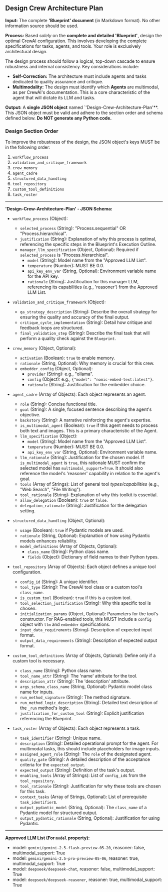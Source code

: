 ## Design Crew Architecture Plan

**Input:** The complete **'Blueprint' document** (in Markdown format). No other information source should be used.

**Process:** Based *solely* on the **complete and detailed 'Blueprint'**, design the optimal CrewAI configuration. This involves developing the complete specifications for tasks, agents, and tools. Your role is exclusively architectural design.

The design process should follow a logical, top-down cascade to ensure robustness and internal consistency. Key considerations include:
* **Self-Correction:** The architecture must include agents and tasks dedicated to quality assurance and critique.
* **Multimodality:** The design must identify which **Agents** are multimodal, as per CrewAI's documentation. This is a core characteristic of the agent that will dictate its LLM and tasks.

**Output:** A **single JSON object** named `'Design-Crew-Architecture-Plan'**. This JSON object must be valid and adhere to the section order and schema defined below. **Do NOT generate any Python code.**

### **Design Section Order**

To improve the robustness of the design, the JSON object's keys MUST be in the following order:

1.  `workflow_process`
2.  `validation_and_critique_framework`
3.  `crew_memory`
4.  `agent_cadre`
5.  `structured_data_handling`
6.  `tool_repository`
7.  `custom_tool_definitions`
8.  `task_roster`

---
**'Design-Crew-Architecture-Plan' - JSON Schema:**

* `workflow_process` (Object):
    * `selected_process` (String): "Process.sequential" OR "Process.hierarchical".
    * `justification` (String): Explanation of why this process is optimal, referencing the specific steps in the Blueprint's Execution Outline.
    * `manager_llm_specification` (Object, Optional): Required if `selected_process` is "Process.hierarchical".
        * `model` (String): Model name from the "Approved LLM List".
        * `temperature` (Number): MUST BE 0.0.
        * `api_key_env_var` (String, Optional): Environment variable name for the API key.
        * `rationale` (String): Justification for this manager LLM, referencing its capabilities (e.g., 'reasoner') from the Approved LLM List.

* `validation_and_critique_framework` (Object):
    * `qa_strategy_description` (String): Describe the overall strategy for ensuring the quality and accuracy of the final output.
    * `critique_cycle_implementation` (String): Detail how critique and feedback loops are structured.
    * `final_validation_step` (String): Describe the final task that will perform a quality check against the `Blueprint`.

* `crew_memory` (Object, Optional):
    * `activation` (Boolean): `true` to enable memory.
    * `rationale` (String, Optional): Why memory is crucial for this crew.
    * `embedder_config` (Object, Optional):
        * `provider` (String): e.g., "ollama".
        * `config` (Object): e.g., `{"model": "nomic-embed-text:latest"}`.
        * `rationale` (String): Justification for the embedder choice.

* `agent_cadre` (Array of Objects): Each object represents an agent.
    * `role` (String): Concise functional title.
    * `goal` (String): A single, focused sentence describing the agent's objective.
    * `backstory` (String): A narrative reinforcing the agent's expertise.
    * `is_multimodal_agent` (Boolean): `true` if this agent needs to process both text and images. This is a primary characteristic of the Agent.
    * `llm_specification` (Object):
        * `model` (String): Model name from the "Approved LLM List".
        * `temperature` (Number): MUST BE 0.0.
        * `api_key_env_var` (String, Optional): Environment variable name.
    * `llm_rationale` (String): Justification for the chosen model. If `is_multimodal_agent` is `true`, this rationale MUST confirm the selected model has `multimodal_support=True`. It should also reference the model's 'reasoner' capability in relation to the agent's goal.
    * `tools` (Array of Strings): List of general tool *types/capabilities* (e.g., "Web Search", "File Writing").
    * `tool_rationale` (String): Explanation of why this toolkit is essential.
    * `allow_delegation` (Boolean): `true` or `false`.
    * `delegation_rationale` (String): Justification for the delegation setting.

* `structured_data_handling` (Object, Optional):
    * `usage` (Boolean): `true` if Pydantic models are used.
    * `rationale` (String, Optional): Explanation of how using Pydantic models enhances reliability.
    * `model_definitions` (Array of Objects, Optional):
        * `class_name` (String): Python class name.
        * `fields` (Object): Dictionary of field names to their Python types.

* `tool_repository` (Array of Objects): Each object defines a unique tool configuration.
    * `config_id` (String): A unique identifier.
    * `tool_type` (String): The CrewAI tool class or a custom tool's `class_name`.
    * `is_custom_tool` (Boolean): `true` if this is a custom tool.
    * `tool_selection_justification` (String): Why this specific tool is chosen.
    * `initialization_params` (Object, Optional): Parameters for the tool's constructor. For RAG-enabled tools, this MUST include a `config` object with `llm` and `embedder` specifications.
    * `input_data_requirements` (String): Description of expected input format.
    * `output_data_requirements` (String): Description of expected output format.

* `custom_tool_definitions` (Array of Objects, Optional): Define only if a custom tool is necessary.
    * `class_name` (String): Python class name.
    * `tool_name_attr` (String): The 'name' attribute for the tool.
    * `description_attr` (String): The 'description' attribute.
    * `args_schema_class_name` (String, Optional): Pydantic model class name for inputs.
    * `run_method_signature` (String): The method signature.
    * `run_method_logic_description` (String): Detailed text description of the `_run` method's logic.
    * `justification_for_custom_tool` (String): Explicit justification referencing the Blueprint.

* `task_roster` (Array of Objects): Each object represents a task.
    * `task_identifier` (String): Unique name.
    * `description` (String): Detailed operational prompt for the agent. For multimodal tasks, this should include placeholders for image inputs.
    * `assigned_agent_role` (String): The `role` of the designated agent.
    * `quality_gate` (String): A detailed description of the acceptance criteria for the `expected_output`.
    * `expected_output` (String): Definition of the task's output.
    * `enabling_tools` (Array of Strings): List of `config_id`s from the `tool_repository`.
    * `tool_rationale` (String): Justification for why these tools are chosen for this task.
    * `context_tasks` (Array of Strings, Optional): List of prerequisite `task_identifier`s.
    * `output_pydantic_model` (String, Optional): The `class_name` of a Pydantic model for structured output.
    * `output_pydantic_rationale` (String, Optional): Justification for using Pydantic.

---
**Approved LLM List (For `model` property):**
* model: `gemini/gemini-2.5-flash-preview-05-20`, reasoner: false, multimodal_support: True
* model: `gemini/gemini-2.5-pro-preview-05-06`, reasoner: true, multimodal_support: True
* model: `deepseek/deepseek-chat`, reasoner: false, multimodal_support: True
* model: `deepseek/deepseek-reasoner`, reasoner: true, multimodal_support: True